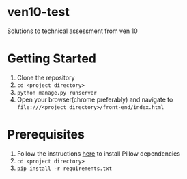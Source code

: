 # ven10-test
Solutions to technical assessment from ven 10

# Getting Started
1. Clone the repository
2. `cd <project directory>`
3. `python manage.py runserver`
4. Open your browser(chrome preferably) and navigate to `file:///<project directory>/front-end/index.html`

# Prerequisites
1. Follow the instructions [here](https://pillow.readthedocs.io/en/stable/installation.html) to install Pillow dependencies 
2. `cd <project directory>`
3. `pip install -r requirements.txt`